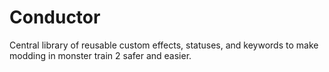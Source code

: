 # Conductor
Central library of reusable custom effects, statuses, and keywords to make modding in monster train 2 safer and easier.
